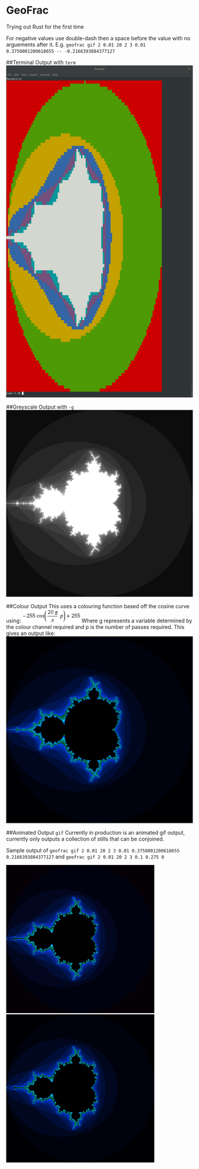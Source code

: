 # GeoFrac
Trying out Rust for the first time

For negative values use double-dash then a space before the value with no arguements after it. E.g. `geofrac gif 2 0.01 20 2 3 0.01 0.3750001200618655 -- -0.2166393884377127`

##Terminal Output with `term`
![](/res/TERMFractal.png)

##Greyscale Output with `-g`
![](/res/BWFractal.png)

##Colour Output
This uses a colouring function based off the cosine curve using:
![](/res/form.gif)
Where g represents a variable determined by the colour channel required and p is the number of passes required.
This gives an output like:
![](/res/COLFractal.png)

##Animated Output `gif`
Currently in production is an animated gif output, currently only outputs a collection of stills that can be conjoined. 

Sample output of `geofrac gif 2 0.01 20 2 3 0.01 0.3750001200618655 0.2166393884377127` and `geofrac gif 2 0.01 20 2 3 0.1 0.275 0`


![](/res/anim.gif)
![](/res/anim1.gif)


